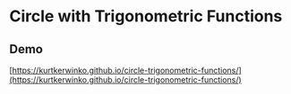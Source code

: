 # Circle with Trigonometric Functions

## Demo
[https://kurtkerwinko.github.io/circle-trigonometric-functions/](https://kurtkerwinko.github.io/circle-trigonometric-functions/)

